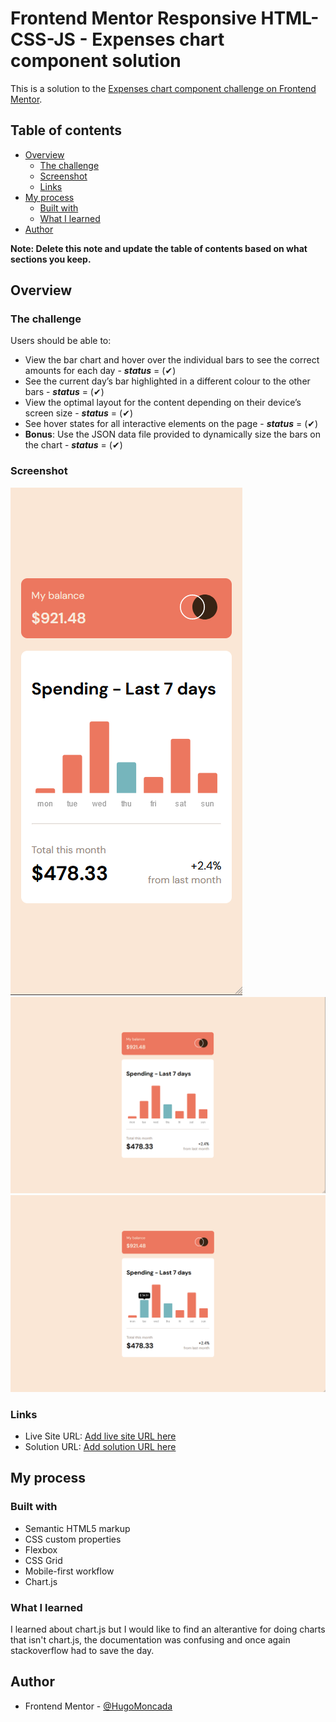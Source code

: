# Frontend Mentor Responsive HTML-CSS-JS - Expenses chart component solution

This is a solution to the [Expenses chart component challenge on Frontend Mentor](https://www.frontendmentor.io/challenges/expenses-chart-component-e7yJBUdjwt).

## Table of contents

- [Overview](#overview)
  - [The challenge](#the-challenge)
  - [Screenshot](#screenshot)
  - [Links](#links)
- [My process](#my-process)
  - [Built with](#built-with)
  - [What I learned](#what-i-learned)
- [Author](#author)

**Note: Delete this note and update the table of contents based on what sections you keep.**

## Overview

### The challenge

Users should be able to:

- View the bar chart and hover over the individual bars to see the correct amounts for each day - ***status*** = (✔)
- See the current day’s bar highlighted in a different colour to the other bars - ***status*** = (✔)
- View the optimal layout for the content depending on their device’s screen size - ***status*** = (✔)
- See hover states for all interactive elements on the page - ***status*** = (✔)
- **Bonus**: Use the JSON data file provided to dynamically size the bars on the chart - ***status*** = (✔)

### Screenshot

![](./images/Mobile.png)
![](./images/Desktop.png)
![](./images/Active.png)


### Links

- Live Site URL: [Add live site URL here](https://your-live-site-url.com)
- Solution URL: [Add solution URL here](https://your-solution-url.com)

## My process

### Built with

- Semantic HTML5 markup
- CSS custom properties
- Flexbox
- CSS Grid
- Mobile-first workflow
- Chart.js

### What I learned

I learned about chart.js but I would like to find an alterantive for doing charts that isn't chart.js,
the documentation was confusing and once again stackoverflow had to save the day. 


## Author

- Frontend Mentor - [@HugoMoncada](https://www.frontendmentor.io/profile/HugoMoncada)


